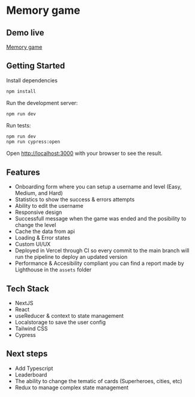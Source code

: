 # Memory game

## Demo live

[Memory game](https://memory-game-mateoolarte.vercel.app/)

## Getting Started

Install dependencies

```bash
npm install
```

Run the development server:

```bash
npm run dev
```

Run tests:

```bash
npm run dev
npm run cypress:open
```

Open [http://localhost:3000](http://localhost:3000) with your browser to see the result.

## Features

- Onboarding form where you can setup a username and level (Easy, Medium, and Hard)
- Statistics to show the success & errors attempts
- Ability to edit the username
- Responsive design
- Successfull message when the game was ended and the posibility to change the level
- Cache the data from api
- Loading & Error states
- Custom UI/UX
- Deployed in Vercel through CI so every commit to the main branch will run the pipeline to deploy an updated version
- Performance & Accesibility compliant you can find a report made by Lighthouse in the `assets` folder

## Tech Stack

- NextJS
- React
- useReducer & context to state management
- Localstorage to save the user config
- Tailwind CSS
- Cypress

## Next steps

- Add Typescript
- Leaderboard
- The ability to change the tematic of cards (Superheroes, cities, etc)
- Redux to manage complex state management
